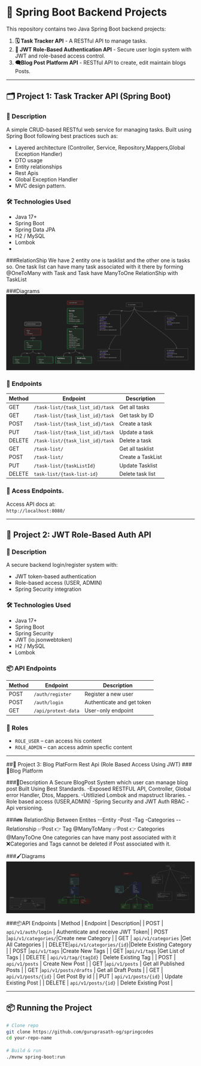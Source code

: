 # 🚀 Spring Boot Backend Projects

This repository contains two Java Spring Boot backend projects:

1. **🗓 Task Tracker API** - A RESTful API to manage tasks.
2. **🔐 JWT Role-Based Authentication API** - Secure user login system with JWT and role-based access control.
3. **🗨️Blog Post Platform API** - RESTful API to create, edit maintain blogs Posts.
---

## 🗂 Project 1: Task Tracker API (Spring Boot)

### 📌 Description
A simple CRUD-based RESTful web service for managing tasks. Built using Spring Boot following best practices such as:
- Layered architecture (Controller, Service, Repository,Mappers,Global Exception Handler)
- DTO usage
- Entity relationships
- Rest Apis
- Global Exception Handler
- MVC design pattern.

### 🛠 Technologies Used
- Java 17+
- Spring Boot
- Spring Data JPA
- H2 / MySQL
- Lombok
- 
###RelationShip
We have 2 entity one is tasklist and the other one is tasks so. One task list can have many task associated with it
there by forming @OneToMany with Task and Task have ManyToOne RelationShip with TaskList


###Diagrams
![System Diagrams](pics/Spring%20Boot%20Task%20Tracker%20App.png)
### 🔁 Endpoints

| Method | Endpoint         | Description         |
|--------|------------------|---------------------|
| GET    | `/task-list/{task_list_id}/task`         | Get all tasks       |
| GET    | `/task-list/{task_list_id}/task`    | Get task by ID      |
| POST   | `/task-list/{task_list_id}/task`        | Create a task       |
| PUT    | `/task-list/{task_list_id}/task`    | Update a task       |
| DELETE | `/task-list/{task_list_id}/task`    | Delete a task       |
| GET    | `/task-list/`     | Get all tasklist    |
| POST   |`/task-list/`      | Create a TaskList   |
| PUT    |`/task-list/{taskListId}` | Update Tasklist     |
|DELETE |`task-list/{task-list-id}`|Delete task list|

### 🔗 Acess Endpoints.
Access API docs at:  
`http://localhost:8080/`

---

## 🔐 Project 2: JWT Role-Based Auth API

### 📌 Description
A secure backend login/register system with:
- JWT token-based authentication
- Role-based access (USER, ADMIN)
- Spring Security integration

### 🛠 Technologies Used
- Java 17+
- Spring Boot
- Spring Security
- JWT (io.jsonwebtoken)
- H2 / MySQL
- Lombok

### 📦 API Endpoints

| Method | Endpoint        | Description                |
|--------|-----------------|----------------------------|
| POST   | `/auth/register`| Register a new user        |
| POST   | `/auth/login`   | Authenticate and get token |
| GET    | `/api/protext-data`    | User-only endpoint         |

### 🔐 Roles
- `ROLE_USER` – can access his content
- `ROLE_ADMIN` – can access admin specfic content

---
##📄 Project 3: Blog PlatForm Rest Api (Role Based Access Using JWT)
###📝Blog Platform

###📌Description
A Secure BlogPost System which user can manage blog post Built Using Best Standards.
-Exposed RESTFUL API, Controller, Global error Handler, Dtos, Mappers.
-Utitlizied Lombok and mapstruct libraries.
-Role based access (USER,ADMIN)
-Spring Security and JWT Auth RBAC
-Api versioning.

###👪 RelationShip Between Entites
--Entity
-Post 
-Tag
-Categories
--Relationship 
✅Post 👉 Tag @ManyToMany
✅Post 👉 Categories @ManyToOne One categories can have  many post associated with it
❌Categories and Tags cannot be deleted if Post associated with it.

###🖌️Diagrams
![Blog App Diagrams](/pics/Blog%20Platform.png)


###📦️API Endpoints
| Method | Endpoint | Description|
| POST  | `api/v1/auth/login` | Authenticate and receive JWT Token|
| POST   |`api/v1/categories/`|Create new Category  |
| GET   | `api/v1/categories`  |Get All Categories  |
| DELETE|`api/v1/categories/{id}`|Delete Existing Category  |
| POST   |`api/v1/tags`  |Create New Tags  |
| GET   |`api/v1/tags`  |Get List of Tags  |
| DELETE  | `api/v1/tag/{tagId}`  | Delete Existing Tag   |
| POST   | `api/v1/posts`    | Create New Post   |
| GET   |`api/v1/posts`  | Get all Published Posts   |
| GET   |`api/v1/posts/drafts`    | Get all Draft Posts   |
| GET   | `api/v1/posts/{id}`     | Get Post By id     |
|  PUT  | `api/v1/posts/{id}`     | Update Existing Post   |
|  DELETE    | `api/v1/posts/{id}`     | Delete Existing Post   |


---

## 📦 Running the Project

```bash
# Clone repo
git clone https://github.com/guruprasath-og/springcodes
cd your-repo-name

# Build & run
./mvnw spring-boot:run

